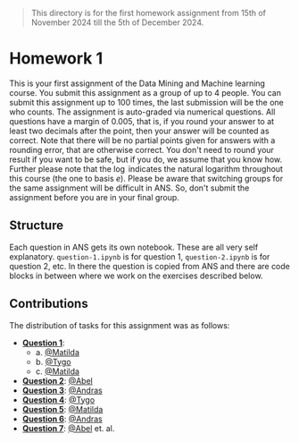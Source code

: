 > This directory is for the first homework assignment from 15th of November 2024 till the 5th of December 2024.

# Homework 1
This is your first assignment of the Data Mining and Machine learning course. You submit this assignment as a group of up to $4$ people. You can submit this assignment up to $100$ times, the last submission will be the one who counts. The assignment is auto-graded via numerical questions. All questions have a margin of $0.005$, that is, if you round your answer to at least two decimals after the point, then your answer will be counted as correct. Note that there will be no partial points given for answers with a rounding error, that are otherwise correct. You don't need to round your result if you want to be safe, but if you do, we assume that you know how. Further please note that the $\log$ indicates the natural logarithm throughout this course (the one to basis $e$). Please be aware that switching groups for the same assignment will be difficult in ANS. So, don't submit the assignment before you are in your final group. 

## Structure
Each question in ANS gets its own notebook. These are all very self explanatory. `question-1.ipynb` is for question $1$, `question-2.ipynb` is for question $2$, etc. In there the question is copied from ANS and there are code blocks in between where we work on the exercises described below.

## Contributions
The distribution of tasks for this assignment was as follows:
- [**Question 1**](./question-1.ipynb):
  * a. [@Matilda](https://github.com/Matilda03)
  * b. [@Tygo](http://redirects.tygo.van.den.hurk.dev/github/personal)
  * c. [@Matilda](https://github.com/Matilda03)
- [**Question 2**](./question-2.ipynb): [@Abel](https://github.com/GalambosAbel)
- [**Question 3**](./question-3.ipynb): [@Andras](https://github.com/BAndris2)
- [**Question 4**](./question-4.ipynb): [@Tygo](http://redirects.tygo.van.den.hurk.dev/github/personal)
- [**Question 5**](./question-5.ipynb): [@Matilda](https://github.com/Matilda03)
- [**Question 6**](./question-6.ipynb): [@Andras](https://github.com/BAndris2)
- [**Question 7**](./question-7.ipynb): [@Abel](https://github.com/GalambosAbel) et. al.
